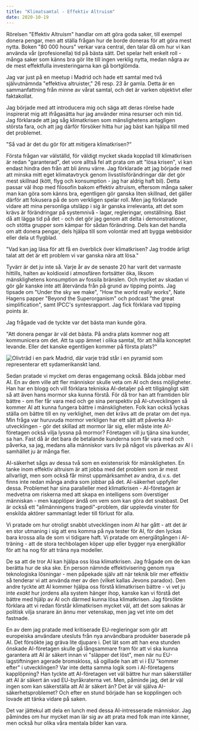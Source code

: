 ```yaml
---
title: "Klimatsamtal - Effektiv Altruism"
date: 2020-10-19
---
```


Rörelsen "Effektiv Altruism" handlar om att göra goda saker, till exempel donera pengar, men att ställa frågan hur de borde doneras för att göra mest nytta.
Boken "80 000 hours" verkar vara central, den talar då om hur vi kan använda vår (profesionella) tid på bästa sätt. Det spelar helt enkelt roll - många saker som känns bra gör lite till ingen verklig nytta, medan några av de mest effektfulla investeringarna kan gå bortglömda. 

Jag var just på en meetup i Madrid och hade ett samtal med två självutnämnda "effektiva altruister," 26 resp. 23 år gamla. Detta är en sammanfattning från minne av vårat samtal, och det är varken objektivt eller faktakollat.

Jag började med att introducera mig och säga att deras rörelse hade inspirerat mig att ifrågasätta hur jag använder mina resurser och min tid. 
Jag förklarade att jag såg klimatkrisen som mänslighetens antagligen största fara, och att jag därför försöker hitta hur jag bäst kan hjälpa till med det problemet.

"Så vad är det du gör för att mitigera klimatkrisen?"

Första frågan var välställd, för väldigt mycket skada kopplad till klimatkrisen är redan "garanterad", det vore alltså fel att prata om att "lösa krisen", vi kan endast hindra den från att bli ännu värre.
Jag förklarade att jag började med att minska mitt eget klimatavtryck genom livsstilsförändringar där det gör mest skillnad (kött, flyg och konsumption - jag har aldrig haft bil). Detta passar väl ihop med filosofin bakom effektiv altruism, eftersom många saker man kan göra som känns bra, egentligen gör ganska liten skillnad, det gäller därför att fokusera på de som verkligen spelar roll.
Men jag förklarade vidare att mina personliga utsläpp i sig är ganska irrelevanta, att det som krävs är förändringar på systemnivå - lagar, regleringar, omställning. Bäst då att lägga tid på det - och det gör jag genom att delta i demonstrationer, och stötta grupper som kämpar för sådan förändring. Dels kan det handla om att donera pengar, dels hjälpa till som volontär med att bygga webbsidor eller dela ut flygblad. 

"Vad kan jag läsa för att få en överblick över klimatkrisen? Jag trodde ärligt talat att det är ett problem vi var ganska nära att lösa."

Tyvärr är det ju inte så. Varje år av de senaste 20 har varit det varmaste hittills, halten av koldioxid i atmosfären fortsätter öka, liksom mänsklighetens konsumption av fossila bränslen. Och mycket av skadan vi gör går kanske inte att återvända från på grund av tipping points. Jag tipsade om "Under the sky we make", "How the world really works", Nate Hagens papper "Beyond the Superorganism" och podcast "the great simplification", samt IPCC's syntesrapport. Jag fick förklara vad tipping points är.

Jag frågade vad de tyckte var det bästa man kunde göra. 

"Att donera pengar är väl det bästa. På andra plats kommer nog att kommunicera om det. Att ta upp ämnet i olika samtal, för att hålla konceptet levande. Eller det kanske egentligen kommer på första plats?" 

![Olivträd i en park Madrid, där varje träd står i en pyramid som representerar ett sydamerikanskt land.](/assets/images/madrid-olives.png)

Sedan pratade vi mycket om deras engagemang också. Båda jobbar med AI. En av dem ville att fler människor skulle veta om AI och dess möjligheter. Han har en blogg och vill förklara tekniska AI-detaljer på ett tillgängligt sätt så att även hans mormor ska kunna förstå. För då tror han att framtiden blir bättre - om fler får vara med och ge sina perspektiv på AI-utvecklingen så kommer AI att kunna fungera bättre i mänskligheten. Folk kan också lyckas ställa om bättre till en ny verklighet, men det krävs att de pratar om det nya. Min fråga var huruvuda mormor verkligen har ett sätt att påverka AI-utvecklingen - gör det skillad att mormor lär sig, eller måste inte AI-företagen också vilja lyssna på mormor? Företagen vill ju tjäna sina kunder, sa han. Fast då är det bara de betalande kunderna som får vara med och påverka, sa jag, medans alla människor vars liv på något vis påverkas av AI i samhället ju är många fler.

AI-säkerhet sågs av dessa två som en existensrisk för mänskligheten. En tanke inom effektiv altruism är att jobba med det problem som är mest allvarligt, men som också får minst uppmärksamhet av andra, d.v.s. det finns inte redan många andra som jobbar på det. AI-säkerhet uppfyller dessa. Problemet har sina paralleller med klimatkrisen - AI-företagen är medvetna om riskerna med att skapa en intelligens som överstiger människan - men kapplöper ändå om vem som kan göra det snabbast. Det är också ett "allmänningens tragedi"-problem, där upplevda vinster för enskilda aktörer sammanlagt leder till förlust för alla. 

Vi pratade om hur otroligt snabbt utvecklingen inom AI har gått - att det är en stor utmaning i sig att ens komma på nya tester för AI, för den lyckas bara krossa alla de som vi tidigare haft. Vi pratade om energiåtgången i AI-träning - att de stora techbolagen köper upp eller bygger nya energikällor för att ha nog för att träna nya modeller. 

De sa att de tror AI kan hjälpa oss lösa klimatkrisen. Jag frågade om de kan berätta hur de ska ske. En person nämnde effektivisering genom nya teknologiska lösningar - men påpekade själv att när teknik blir mer effektiv så tenderar vi att använda mer av den (vilket kallas Jevons paradox). Den andre tyckte att AI kommer hjälpa oss förstå klimatkrisen bättre - vi vet ju inte _exakt_ hur jordens alla system hänger ihop, kanske kan vi förstå det bättre med hjälp av AI och därmed kunna lösa klimatkrisen. Jag försökte förklara att vi redan förstår klimatkrisen mycket väl, att det som saknas är politisk vilja snarare än ännu mer vetenskap, men jag vet inte om det fastnade.

En av dem jag pratade med kritiserade EU-regleringar som gör att europeiska användare utesluts från nya användbara produkter baserade på AI. Det försökte jag gräva lite djupare i. Det lät som att han ena stunden önskade AI-företagen skulle gå långsammare fram för att vi ska kunna garantera att AI är säkert innan vi "släpper det löst", men när nu EU-lagstiftningen agerade bromskloss, så ogillade han att vi i EU "kommer efter" i utvecklingen? Var inte detta samma logik som i AI-företagens kapplöpning? Han tyckte att AI-företagen vet väl bättre hur man säkerställer att AI är säkert än vad EU-byråkraterna vet. Men, påminde jag, det är väl ingen som kan säkerställa att AI är säkert än? Det är väl själva AI-säkerhetsproblemet? Och efter en stund började han se kopplingen och lovade att tänka vidare på saken.

Det var jättekul att dela en lunch med dessa AI-intresserade människor. Jag påmindes om hur mycket man lär sig av att prata med folk man inte känner, men också hur olika våra mentala bilder kan vara.




